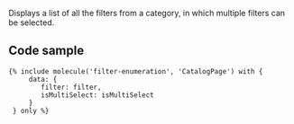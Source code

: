 Displays a list of all the filters from a category, in which multiple filters can be selected.

## Code sample

```
{% include molecule('filter-enumeration', 'CatalogPage') with {
     data: {
        filter: filter,
        isMultiSelect: isMultiSelect
     }
 } only %}
```
